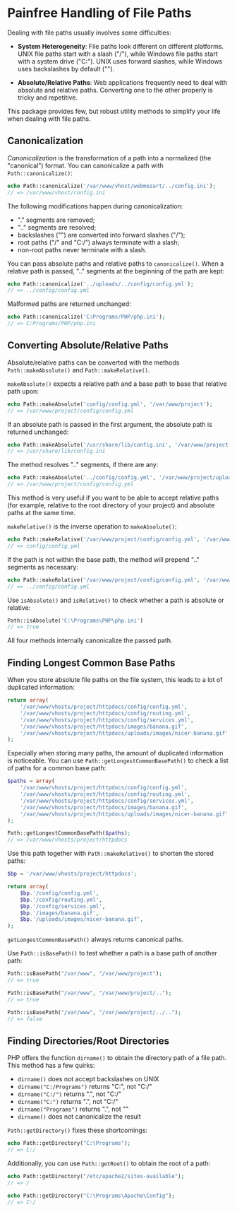 Painfree Handling of File Paths
===============================

Dealing with file paths usually involves some difficulties:
 
* **System Heterogeneity**: File paths look different on different platforms. 
  UNIX file paths start with a slash ("/"), while Windows file paths start with
  a system drive ("C:"). UNIX uses forward slashes, while Windows uses 
  backslashes by default ("\").
  
* **Absolute/Relative Paths**: Web applications frequently need to deal with
  absolute and relative paths. Converting one to the other properly is tricky
  and repetitive.

This package provides few, but robust utility methods to simplify your life
when dealing with file paths.

Canonicalization
----------------

*Canonicalization* is the transformation of a path into a normalized (the
"canonical") format. You can canonicalize a path with `Path::canonicalize()`:

```php
echo Path::canonicalize('/var/www/vhost/webmozart/../config.ini');
// => /var/www/vhost/config.ini
```

The following modifications happen during canonicalization:

* "." segments are removed;
* ".." segments are resolved;
* backslashes ("\") are converted into forward slashes ("/");
* root paths ("/" and "C:/") always terminate with a slash;
* non-root paths never terminate with a slash.

You can pass absolute paths and relative paths to `canonicalize()`. When a
relative path is passed, ".." segments at the beginning of the path are kept:

```php
echo Path::canonicalize('../uploads/../config/config.yml');
// => ../config/config.yml
```

Malformed paths are returned unchanged:

```php
echo Path::canonicalize('C:Programs/PHP/php.ini');
// => C:Programs/PHP/php.ini
```

Converting Absolute/Relative Paths
----------------------------------

Absolute/relative paths can be converted with the methods `Path::makeAbsolute()`
and `Path::makeRelative()`.

`makeAbsolute()` expects a relative path and a base path to base that relative
path upon:

```php
echo Path::makeAbsolute('config/config.yml', '/var/www/project');
// => /var/www/project/config/config.yml
```

If an absolute path is passed in the first argument, the absolute path is
returned unchanged:

```php
echo Path::makeAbsolute('/usr/share/lib/config.ini', '/var/www/project');
// => /usr/share/lib/config.ini
```

The method resolves ".." segments, if there are any:

```php
echo Path::makeAbsolute('../config/config.yml', '/var/www/project/uploads');
// => /var/www/project/config/config.yml
```

This method is very useful if you want to be able to accept relative paths (for 
example, relative to the root directory of your project) and absolute paths at
the same time.

`makeRelative()` is the inverse operation to `makeAbsolute()`:

```php
echo Path::makeRelative('/var/www/project/config/config.yml', '/var/www/project');
// => config/config.yml
```

If the path is not within the base path, the method will prepend ".." segments
as necessary:

```php
echo Path::makeRelative('/var/www/project/config/config.yml', '/var/www/project/uploads');
// => ../config/config.yml
```

Use `isAbsolute()` and `isRelative()` to check whether a path is absolute or
relative:

```php
Path::isAbsolute('C:\Programs\PHP\php.ini')
// => true
```

All four methods internally canonicalize the passed path.

Finding Longest Common Base Paths
---------------------------------

When you store absolute file paths on the file system, this leads to a lot of 
duplicated information:

```php
return array(
    '/var/www/vhosts/project/httpdocs/config/config.yml',
    '/var/www/vhosts/project/httpdocs/config/routing.yml',
    '/var/www/vhosts/project/httpdocs/config/services.yml',
    '/var/www/vhosts/project/httpdocs/images/banana.gif',
    '/var/www/vhosts/project/httpdocs/uploads/images/nicer-banana.gif',
);
```

Especially when storing many paths, the amount of duplicated information is
noticeable. You can use `Path::getLongestCommonBasePath()` to check a list of
paths for a common base path:

```php
$paths = array(
    '/var/www/vhosts/project/httpdocs/config/config.yml',
    '/var/www/vhosts/project/httpdocs/config/routing.yml',
    '/var/www/vhosts/project/httpdocs/config/services.yml',
    '/var/www/vhosts/project/httpdocs/images/banana.gif',
    '/var/www/vhosts/project/httpdocs/uploads/images/nicer-banana.gif',
);

Path::getLongestCommonBasePath($paths);
// => /var/www/vhosts/project/httpdocs
```

Use this path together with `Path::makeRelative()` to shorten the stored paths:

```php
$bp = '/var/www/vhosts/project/httpdocs';

return array(
    $bp.'/config/config.yml',
    $bp.'/config/routing.yml',
    $bp.'/config/services.yml',
    $bp.'/images/banana.gif',
    $bp.'/uploads/images/nicer-banana.gif',
);
```

`getLongestCommonBasePath()` always returns canonical paths.

Use `Path::isBasePath()` to test whether a path is a base path of another path:

```php
Path::isBasePath("/var/www", "/var/www/project");
// => true

Path::isBasePath("/var/www", "/var/www/project/..");
// => true

Path::isBasePath("/var/www", "/var/www/project/../..");
// => false
```

Finding Directories/Root Directories
------------------------------------

PHP offers the function `dirname()` to obtain the directory path of a file path.
This method has a few quirks:

* `dirname()` does not accept backslashes on UNIX
* `dirname("C:/Programs")` returns "C:", not "C:/"
* `dirname("C:/")` returns ".", not "C:/"
* `dirname("C:")` returns ".", not "C:/"
* `dirname("Programs")` returns ".", not ""
* `dirname()` does not canonicalize the result

`Path::getDirectory()` fixes these shortcomings:

```php
echo Path::getDirectory("C:\Programs");
// => C:/
```

Additionally, you can use `Path::getRoot()` to obtain the root of a path:

```php
echo Path::getDirectory("/etc/apache2/sites-available");
// => /

echo Path::getDirectory("C:\Programs\Apache\Config");
// => C:/
```

